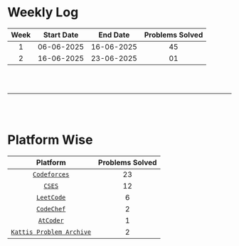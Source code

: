# Weekly Log


| Week | Start Date | End Date | Problems Solved |
|:----:|:----------:|:--------:|:---------------:|
| 1    | 06-06-2025 |16-06-2025| 45              |
| 2    | 16-06-2025 |23-06-2025| 01              |



<br>
<br>

---

<br>
<br>

# Platform Wise
| Platform | Problems Solved |
|:--------:|:---------------:|
| [`Codeforces`](https://codeforces.com/) | 23 | 
| [`CSES`](https://cses.fi/problemset/)   | 12 |
| [`LeetCode`](https://leetcode.com/problemset/) | 6 |
| [`CodeChef`](https://www.codechef.com/) | 2 |
| [`AtCoder`](https://atcoder.jp/) | 1 |
| [`Kattis Problem Archive`](https://open.kattis.com/) | 2 | 